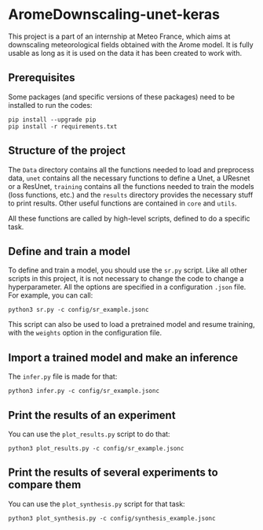 # AromeDownscaling-unet-keras
This project is a part of an internship at Meteo France, which aims at downscaling meteorological fields obtained with the Arome model.
It is fully usable as long as it is used on the data it has been created to work with.

## Prerequisites
Some packages (and specific versions of these packages) need to be installed to run the codes:
```
pip install --upgrade pip
pip install -r requirements.txt
```

## Structure of the project
The `Data` directory contains all the functions needed to load and preprocess data, `unet` contains all the necessary functions to define a Unet, a UResnet or a ResUnet, `training` contains all the functions needed to train the models (loss functions, etc.) and the `results` directory provides the necessary stuff to print results. Other useful functions are contained in `core` and `utils`.

All these functions are called by high-level scripts, defined to do a specific task.

## Define and train a model
To define and train a model, you should use the `sr.py` script. Like all other scripts in this project, it is not necessary to change the code to change a hyperparameter. All the options are specified in a configuration `.json` file. For example, you can call:

```
python3 sr.py -c config/sr_example.jsonc
```

This script can also be used to load a pretrained model and resume training, with the `weights` option in the configuration file.

## Import a trained model and make an inference
The `infer.py` file is made for that: 
```
python3 infer.py -c config/sr_example.jsonc
```

## Print the results of an experiment
You can use the `plot_results.py` script to do that: 
```
python3 plot_results.py -c config/sr_example.jsonc
```
## Print the results of several experiments to compare them
You can use the `plot_synthesis.py` script for that task: 
```
python3 plot_synthesis.py -c config/synthesis_example.jsonc
```



